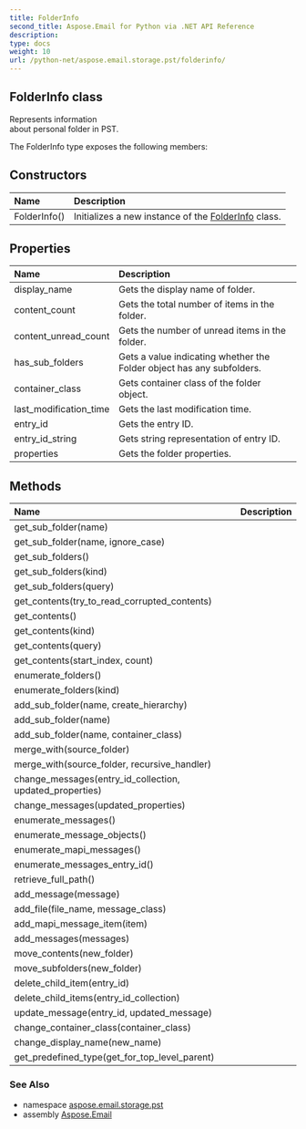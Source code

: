 ```yaml
---
title: FolderInfo
second_title: Aspose.Email for Python via .NET API Reference
description: 
type: docs
weight: 10
url: /python-net/aspose.email.storage.pst/folderinfo/
---
```


## FolderInfo class

Represents information<br/>            about personal folder in PST.

The FolderInfo type exposes the following members:
## Constructors
| Name | Description |
| :- | :- |
|FolderInfo()|Initializes a new instance of the [FolderInfo](/email/python-net/aspose.email.storage.pst/folderinfo/) class.|
## Properties
| Name | Description |
| :- | :- |
|display_name|Gets the display name of folder.|
|content_count|Gets the total number of items in the folder.|
|content_unread_count|Gets the number of unread items in the folder.|
|has_sub_folders|Gets a value indicating whether the Folder object has any subfolders.|
|container_class|Gets container class of the folder object.|
|last_modification_time|Gets the last modification time.|
|entry_id|Gets the entry ID.|
|entry_id_string|Gets string representation of entry ID.|
|properties|Gets the folder properties.|
## Methods
| Name | Description |
| :- | :- |
|get_sub_folder(name)|  |
|get_sub_folder(name, ignore_case)|  |
|get_sub_folders()|  |
|get_sub_folders(kind)|  |
|get_sub_folders(query)|  |
|get_contents(try_to_read_corrupted_contents)|  |
|get_contents()|  |
|get_contents(kind)|  |
|get_contents(query)|  |
|get_contents(start_index, count)|  |
|enumerate_folders()|  |
|enumerate_folders(kind)|  |
|add_sub_folder(name, create_hierarchy)|  |
|add_sub_folder(name)|  |
|add_sub_folder(name, container_class)|  |
|merge_with(source_folder)|  |
|merge_with(source_folder, recursive_handler)|  |
|change_messages(entry_id_collection, updated_properties)|  |
|change_messages(updated_properties)|  |
|enumerate_messages()|  |
|enumerate_message_objects()|  |
|enumerate_mapi_messages()|  |
|enumerate_messages_entry_id()|  |
|retrieve_full_path()|  |
|add_message(message)|  |
|add_file(file_name, message_class)|  |
|add_mapi_message_item(item)|  |
|add_messages(messages)|  |
|move_contents(new_folder)|  |
|move_subfolders(new_folder)|  |
|delete_child_item(entry_id)|  |
|delete_child_items(entry_id_collection)|  |
|update_message(entry_id, updated_message)|  |
|change_container_class(container_class)|  |
|change_display_name(new_name)|  |
|get_predefined_type(get_for_top_level_parent)|  |

### See Also

* namespace [aspose.email.storage.pst](/email/python-net/aspose.email.storage.pst/)
* assembly [Aspose.Email](/email/python-net/)

